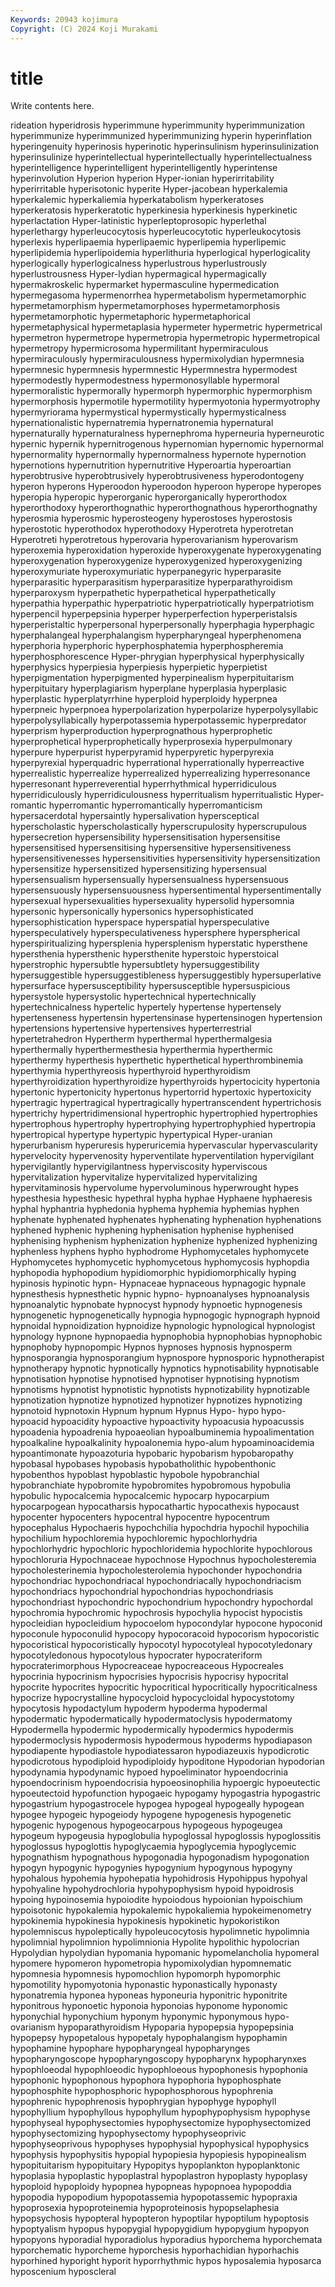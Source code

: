 ```yaml
---
Keywords: 20943 kojimura
Copyright: (C) 2024 Koji Murakami
---
```


# title

Write contents here.



rideation hyperidrosis hyperimmune hyperimmunity hyperimmunization hyperimmunize hyperimmunized
hyperimmunizing hyperin hyperinflation hyperingenuity hyperinosis hyperinotic hyperinsulinism hyperinsulinization hyperinsulinize hyperintellectual
hyperintellectually hyperintellectualness hyperintelligence hyperintelligent hyperintelligently hyperintense hyperinvolution Hyperion hyperion Hyper-ionian
hyperirritability hyperirritable hyperisotonic hyperite Hyper-jacobean hyperkalemia hyperkalemic hyperkaliemia hyperkatabolism hyperkeratoses
hyperkeratosis hyperkeratotic hyperkinesia hyperkinesis hyperkinetic hyperlactation Hyper-latinistic hyperleptoprosopic hyperlethal hyperlethargy
hyperleucocytosis hyperleucocytotic hyperleukocytosis hyperlexis hyperlipaemia hyperlipaemic hyperlipemia hyperlipemic hyperlipidemia hyperlipoidemia
hyperlithuria hyperlogical hyperlogicality hyperlogically hyperlogicalness hyperlustrous hyperlustrously hyperlustrousness Hyper-lydian hypermagical
hypermagically hypermakroskelic hypermarket hypermasculine hypermedication hypermegasoma hypermenorrhea hypermetabolism hypermetamorphic hypermetamorphism
hypermetamorphoses hypermetamorphosis hypermetamorphotic hypermetaphoric hypermetaphorical hypermetaphysical hypermetaplasia hypermeter hypermetric hypermetrical
hypermetron hypermetrope hypermetropia hypermetropic hypermetropical hypermetropy hypermicrosoma hypermilitant hypermiraculous hypermiraculously
hypermiraculousness hypermixolydian hypermnesia hypermnesic hypermnesis hypermnestic Hypermnestra hypermodest hypermodestly hypermodestness
hypermonosyllable hypermoral hypermoralistic hypermorally hypermorph hypermorphic hypermorphism hypermorphosis hypermotile hypermotility
hypermyotonia hypermyotrophy hypermyriorama hypermystical hypermystically hypermysticalness hypernationalistic hypernatremia hypernatronemia hypernatural
hypernaturally hypernaturalness hypernephroma hyperneuria hyperneurotic hypernic hypernik hypernitrogenous hypernomian hypernomic
hypernormal hypernormality hypernormally hypernormalness hypernote hypernotion hypernotions hypernutrition hypernutritive Hyperoartia
hyperoartian hyperobtrusive hyperobtrusively hyperobtrusiveness hyperodontogeny hyperon hyperons Hyperoodon hyperoodon hyperoon
hyperope hyperopes hyperopia hyperopic hyperorganic hyperorganically hyperorthodox hyperorthodoxy hyperorthognathic hyperorthognathous
hyperorthognathy hyperosmia hyperosmic hyperosteogeny hyperostoses hyperostosis hyperostotic hyperothodox hyperothodoxy Hyperotreta
hyperotretan Hyperotreti hyperotretous hyperovaria hyperovarianism hyperovarism hyperoxemia hyperoxidation hyperoxide hyperoxygenate
hyperoxygenating hyperoxygenation hyperoxygenize hyperoxygenized hyperoxygenizing hyperoxymuriate hyperoxymuriatic hyperpanegyric hyperparasite hyperparasitic
hyperparasitism hyperparasitize hyperparathyroidism hyperparoxysm hyperpathetic hyperpathetical hyperpathetically hyperpathia hyperpathic hyperpatriotic
hyperpatriotically hyperpatriotism hyperpencil hyperpepsinia hyperper hyperperfection hyperperistalsis hyperperistaltic hyperpersonal hyperpersonally
hyperphagia hyperphagic hyperphalangeal hyperphalangism hyperpharyngeal hyperphenomena hyperphoria hyperphoric hyperphosphatemia hyperphospheremia
hyperphosphorescence Hyper-phrygian hyperphysical hyperphysically hyperphysics hyperpiesia hyperpiesis hyperpietic hyperpietist hyperpigmentation
hyperpigmented hyperpinealism hyperpituitarism hyperpituitary hyperplagiarism hyperplane hyperplasia hyperplasic hyperplastic hyperplatyrrhine
hyperploid hyperploidy hyperpnea hyperpneic hyperpnoea hyperpolarization hyperpolarize hyperpolysyllabic hyperpolysyllabically hyperpotassemia
hyperpotassemic hyperpredator hyperprism hyperproduction hyperprognathous hyperprophetic hyperprophetical hyperprophetically hyperprosexia hyperpulmonary
hyperpure hyperpurist hyperpyramid hyperpyretic hyperpyrexia hyperpyrexial hyperquadric hyperrational hyperrationally hyperreactive
hyperrealistic hyperrealize hyperrealized hyperrealizing hyperresonance hyperresonant hyperreverential hyperrhythmical hyperridiculous hyperridiculously
hyperridiculousness hyperritualism hyperritualistic Hyper-romantic hyperromantic hyperromantically hyperromanticism hypersacerdotal hypersaintly hypersalivation
hypersceptical hyperscholastic hyperscholastically hyperscrupulosity hyperscrupulous hypersecretion hypersensibility hypersensitisation hypersensitise hypersensitised
hypersensitising hypersensitive hypersensitiveness hypersensitivenesses hypersensitivities hypersensitivity hypersensitization hypersensitize hypersensitized hypersensitizing
hypersensual hypersensualism hypersensually hypersensualness hypersensuous hypersensuously hypersensuousness hypersentimental hypersentimentally hypersexual
hypersexualities hypersexuality hypersolid hypersomnia hypersonic hypersonically hypersonics hypersophisticated hypersophistication hyperspace
hyperspatial hyperspeculative hyperspeculatively hyperspeculativeness hypersphere hyperspherical hyperspiritualizing hypersplenia hypersplenism hyperstatic
hypersthene hypersthenia hypersthenic hypersthenite hyperstoic hyperstoical hyperstrophic hypersubtle hypersubtlety hypersuggestibility
hypersuggestible hypersuggestibleness hypersuggestibly hypersuperlative hypersurface hypersusceptibility hypersusceptible hypersuspicious hypersystole hypersystolic
hypertechnical hypertechnically hypertechnicalness hypertelic hypertely hypertense hypertensely hypertenseness hypertensin hypertensinase
hypertensinogen hypertension hypertensions hypertensive hypertensives hyperterrestrial hypertetrahedron Hypertherm hyperthermal hyperthermalgesia
hyperthermally hyperthermesthesia hyperthermia hyperthermic hyperthermy hyperthesis hyperthetic hyperthetical hyperthrombinemia hyperthymia
hyperthyreosis hyperthyroid hyperthyroidism hyperthyroidization hyperthyroidize hyperthyroids hypertocicity hypertonia hypertonic hypertonicity
hypertonus hypertorrid hypertoxic hypertoxicity hypertragic hypertragical hypertragically hypertranscendent hypertrichosis hypertrichy
hypertridimensional hypertrophic hypertrophied hypertrophies hypertrophous hypertrophy hypertrophying hypertrophyphied hypertropia hypertropical
hypertype hypertypic hypertypical Hyper-uranian hyperurbanism hyperuresis hyperuricemia hypervascular hypervascularity hypervelocity
hypervenosity hyperventilate hyperventilation hypervigilant hypervigilantly hypervigilantness hyperviscosity hyperviscous hypervitalization hypervitalize
hypervitalized hypervitalizing hypervitaminosis hypervolume hypervoluminous hyperwrought hypes hypesthesia hypesthesic hypethral
hypha hyphae Hyphaene hyphaeresis hyphal hyphantria hyphedonia hyphema hyphemia hyphemias
hyphen hyphenate hyphenated hyphenates hyphenating hyphenation hyphenations hyphened hyphenic hyphening
hyphenisation hyphenise hyphenised hyphenising hyphenism hyphenization hyphenize hyphenized hyphenizing hyphenless
hyphens hypho hyphodrome Hyphomycetales hyphomycete Hyphomycetes hyphomycetic hyphomycetous hyphomycosis hyphopdia
hyphopodia hyphopodium hypidiomorphic hypidiomorphically hyping hypinosis hypinotic hypn- Hypnaceae hypnaceous
hypnagogic hypnale hypnesthesis hypnesthetic hypnic hypno- hypnoanalyses hypnoanalysis hypnoanalytic hypnobate
hypnocyst hypnody hypnoetic hypnogenesis hypnogenetic hypnogenetically hypnogia hypnogogic hypnograph hypnoid
hypnoidal hypnoidization hypnoidize hypnologic hypnological hypnologist hypnology hypnone hypnopaedia hypnophobia
hypnophobias hypnophobic hypnophoby hypnopompic Hypnos hypnoses hypnosis hypnosperm hypnosporangia hypnosporangium
hypnospore hypnosporic hypnotherapist hypnotherapy hypnotic hypnotically hypnotics hypnotisability hypnotisable hypnotisation
hypnotise hypnotised hypnotiser hypnotising hypnotism hypnotisms hypnotist hypnotistic hypnotists hypnotizability
hypnotizable hypnotization hypnotize hypnotized hypnotizer hypnotizes hypnotizing hypnotoid hypnotoxin Hypnum
hypnum Hypnus Hypo- hypo hypo- hypoacid hypoacidity hypoactive hypoactivity hypoacusia
hypoacussis hypoadenia hypoadrenia hypoaeolian hypoalbuminemia hypoalimentation hypoalkaline hypoalkalinity hypoalonemia hypo-alum
hypoaminoacidemia hypoantimonate hypoazoturia hypobaric hypobarism hypobaropathy hypobasal hypobases hypobasis hypobatholithic
hypobenthonic hypobenthos hypoblast hypoblastic hypobole hypobranchial hypobranchiate hypobromite hypobromites hypobromous
hypobulia hypobulic hypocalcemia hypocalcemic hypocarp hypocarpium hypocarpogean hypocatharsis hypocathartic hypocathexis
hypocaust hypocenter hypocenters hypocentral hypocentre hypocentrum hypocephalus Hypochaeris hypochchilia hypochdria
hypochil hypochilia hypochilium hypochloremia hypochloremic hypochlorhydria hypochlorhydric hypochloric hypochloridemia hypochlorite
hypochlorous hypochloruria Hypochnaceae hypochnose Hypochnus hypocholesteremia hypocholesterinemia hypocholesterolemia hypochonder hypochondria
hypochondriac hypochondriacal hypochondriacally hypochondriacism hypochondriacs hypochondrial hypochondrias hypochondriasis hypochondriast hypochondric
hypochondrium hypochondry hypochordal hypochromia hypochromic hypochrosis hypochylia hypocist hypocistis hypocleidian
hypocleidium hypocoelom hypocondylar hypocone hypoconid hypoconule hypoconulid hypocopy hypocoracoid hypocorism
hypocoristic hypocoristical hypocoristically hypocotyl hypocotyleal hypocotyledonary hypocotyledonous hypocotylous hypocrater hypocrateriform
hypocraterimorphous Hypocreaceae hypocreaceous Hypocreales hypocrinia hypocrinism hypocrisies hypocrisis hypocrisy hypocrital
hypocrite hypocrites hypocritic hypocritical hypocritically hypocriticalness hypocrize hypocrystalline hypocycloid hypocycloidal
hypocystotomy hypocytosis hypodactylum hypoderm hypoderma hypodermal hypodermatic hypodermatically hypodermatoclysis hypodermatomy
Hypodermella hypodermic hypodermically hypodermics hypodermis hypodermoclysis hypodermosis hypodermous hypoderms hypodiapason
hypodiapente hypodiastole hypodiatessaron hypodiazeuxis hypodicrotic hypodicrotous hypodiploid hypodiploidy hypoditone Hypodorian
hypodorian hypodynamia hypodynamic hypoed hypoeliminator hypoendocrinia hypoendocrinism hypoendocrisia hypoeosinophilia hypoergic
hypoeutectic hypoeutectoid hypofunction hypogaeic hypogamy hypogastria hypogastric hypogastrium hypogastrocele hypogea
hypogeal hypogeally hypogean hypogee hypogeic hypogeiody hypogene hypogenesis hypogenetic hypogenic
hypogenous hypogeocarpous hypogeous hypogeugea hypogeum hypogeusia hypoglobulia hypoglossal hypoglossis hypoglossitis
hypoglossus hypoglottis hypoglycaemia hypoglycemia hypoglycemic hypognathism hypognathous hypogonadia hypogonadism hypogonation
hypogyn hypogynic hypogynies hypogynium hypogynous hypogyny hypohalous hypohemia hypohepatia hypohidrosis
Hypohippus hypohyal hypohyaline hypohydrochloria hypohypophysism hypoid hypoidrosis hypoing hypoinosemia hypoiodite
hypoiodous hypoionian hypoischium hypoisotonic hypokalemia hypokalemic hypokaliemia hypokeimenometry hypokinemia hypokinesia
hypokinesis hypokinetic hypokoristikon hypolemniscus hypoleptically hypoleucocytosis hypolimnetic hypolimnia hypolimnial hypolimnion
hypolimnionia Hypolite hypolithic hypolocrian Hypolydian hypolydian hypomania hypomanic hypomelancholia hypomeral
hypomere hypomeron hypometropia hypomixolydian hypomnematic hypomnesia hypomnesis hypomochlion hypomorph hypomorphic
hypomotility hypomyotonia hyponastic hyponastically hyponasty hyponatremia hyponea hyponeas hyponeuria hyponitric
hyponitrite hyponitrous hyponoetic hyponoia hyponoias hyponome hyponomic hyponychial hyponychium hyponym
hyponymic hyponymous hypo-ovarianism hypoparathyroidism Hypoparia hypopepsia hypopepsinia hypopepsy hypopetalous hypopetaly
hypophalangism hypophamin hypophamine hypophare hypopharyngeal hypopharynges hypopharyngoscope hypopharyngoscopy hypopharynx hypopharynxes
hypophloeodal hypophloeodic hypophloeous hypophonesis hypophonia hypophonic hypophonous hypophora hypophoria hypophosphate
hypophosphite hypophosphoric hypophosphorous hypophrenia hypophrenic hypophrenosis hypophrygian hypophyge hypophyll hypophyllium
hypophyllous hypophyllum hypophypophysism hypophyse hypophyseal hypophysectomies hypophysectomize hypophysectomized hypophysectomizing hypophysectomy
hypophyseoprivic hypophyseoprivous hypophyses hypophysial hypophysical hypophysics hypophysis hypophysitis hypopial hypopiesia
hypopiesis hypopinealism hypopituitarism hypopituitary Hypopitys hypoplankton hypoplanktonic hypoplasia hypoplastic hypoplastral
hypoplastron hypoplasty hypoplasy hypoploid hypoploidy hypopnea hypopneas hypopnoea hypopoddia hypopodia
hypopodium hypopotassemia hypopotassemic hypopraxia hypoprosexia hypoproteinemia hypoproteinosis hypopselaphesia hypopsychosis hypopteral
hypopteron hypoptilar hypoptilum hypoptosis hypoptyalism hypopus hypopygial hypopygidium hypopygium hypopyon
hypopyons hyporadial hyporadiolus hyporadius hyporchema hyporchemata hyporchematic hyporcheme hyporchesis hyporhachidian
hyporhachis hyporhined hyporight hyporit hyporrhythmic hypos hyposalemia hyposarca hyposcenium hyposcleral
